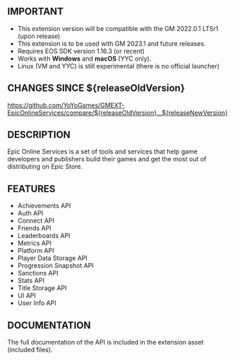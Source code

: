 ## IMPORTANT

- This extension version will be compatible with the GM 2022.0.1 LTSr1 (upon release)
- This extension is to be used with GM 2023.1 and future releases.
- Requires EOS SDK version 1.16.3 (or recent)
- Works with **Windows** and **macOS** (YYC only).
- Linux (VM and YYC) is still experimental (there is no official launcher)

## CHANGES SINCE ${releaseOldVersion}

https://github.com/YoYoGames/GMEXT-EpicOnlineServices/compare/${releaseOldVersion}...${releaseNewVersion}

## DESCRIPTION

Epic Online Services is a set of tools and services that help game developers and publishers build their games and get the most out of distributing on Epic Store.

## FEATURES 

- Achievements API
- Auth API
- Connect API
- Friends API
- Leaderboards API
- Metrics API
- Platform API
- Player Data Storage API
- Progression Snapshot API
- Sanctions API
- Stats API
- Title Storage API
- UI API
- User Info API

## DOCUMENTATION

The full documentation of the API is included in the extension asset (included files).
